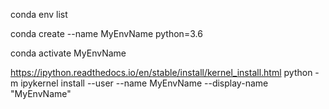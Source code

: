 conda env list

conda create --name MyEnvName python=3.6

conda activate MyEnvName

https://ipython.readthedocs.io/en/stable/install/kernel_install.html
python -m ipykernel install --user --name MyEnvName --display-name "MyEnvName"
